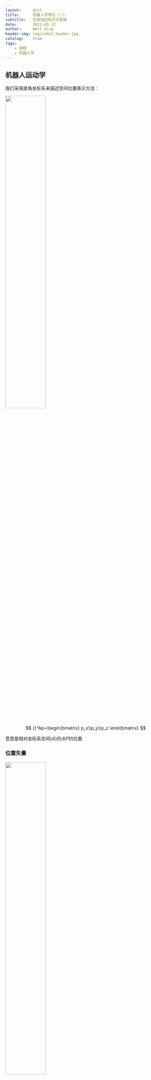 ```yaml
---
layout:     post
title:      机器人学导论（一）
subtitle:   位姿描述和齐次变换
date:       2021-03-12
author:     Welt Xing
header-img: img/robot_header.jpg
catalog:    true
tags:
    - 课程
    - 机器人学
---
```


## 机器人运动学

我们采用直角坐标系来描述空间位置表示方法：

<img src="/img/robot/position.png" width="50%">

$$
{}^Ap=\begin{bmatrix}
p_x\\p_y\\p_z
\end{bmatrix}
$$

意思是相对坐标系空间$\{A\}$的点$P$的位置.

### 位置矢量

<img src="/img/robot/gesture.png" width="50%">

$$
{}_B^AR=\begin{bmatrix}
{}^Ax_B&{}^Ay_B&{}^Az_B
\end{bmatrix}=\begin{bmatrix}
r_{11}&r_{12}&r_{13}\\
r_{21}&r_{22}&r_{23}\\
r_{31}&r_{32}&r_{33}\\
\end{bmatrix}
$$

### 旋转矩阵

表示刚体$B$相对坐标系$\{A\}$的方位.$x_B,y_B,z_B$就是坐标系$\{B\}$的单位主矢量，左上角的$A$意思是相对于$A$坐标系，使得成为了方向余弦.${}_B^AR$被称作**旋转矩阵**.

我们需要知道${}_B^AR$是一个正交矩阵：

$$
{}_B^AR{}_B^AR^T=E
$$

下面是绕单轴旋转（默认逆时针）的操作：

<img src="/img/roborotate.png" width="50%">

此时有：

$$
\begin{cases}
{}^Ax_p={}^Bx_p\cdot\cos\theta\\
{}^Ay_p={}^By_p\cdot\sin\theta\\
{}^Az_p={}^Bz_p\cdot0=0\\
\end{cases}
$$

该操作记为：

$$
R(z,\theta)=\begin{bmatrix}
\cos\theta&-\sin\theta&0\\
\sin\theta&\cos\theta&0\\
0&0&1
\end{bmatrix}
$$

类似的：

$$
R(x,\theta)=\begin{bmatrix}
1&0&0\\
0&\cos\theta&-\sin\theta\\
0&\sin\theta&\cos\theta\\
\end{bmatrix}
$$
$$
R(y,\theta)=\begin{bmatrix}
\cos\theta&0&\sin\theta\\
0&1&0\\
-\sin\theta&0&\cos\theta\\
\end{bmatrix}
$$

> 这里绕y轴旋转的矩阵需要注意，由于坐标轴的特性，其逆时针旋转相对$x-z$坐标系旋转了$-\theta$.

### 坐标系的描述

坐标系$\{B\}$相对坐标系$\{A\}$的姿态可分解为位移和旋转：

$$
\{B\}=\{ {}_B^A\boldsymbol{R}\quad{}^A\boldsymbol{p}_{B_0}\}
$$

其中${}^A\boldsymbol{p}_{B_0}$就是坐标系$B的原点相对于$A$的位置矢量.

### 坐标变换

#### 坐标平移

如果点$p$在坐标系$\{B\}$中的位置为${}^Bp$,则它相对于坐标系$\{A\}$的位置矢量${}^Ap$的位置矢量：

$$
{}^Ap={}^Bp+{}^Ap_{B_0}
$$

#### 坐标旋转

设坐标系$A$和$B$有相同的原点，那么同一点$p$在两个坐标系中的描述满足下面的关系：

$$
{}^A\boldsymbol p={}_B^A\boldsymbol R^B\boldsymbol p
$$

我们还可以发现：

$$
\begin{aligned}
{}^A\boldsymbol p&={}_B^A\boldsymbol R^B\boldsymbol p\\
{}_B^A\boldsymbol R^{-1}{}^A\boldsymbol p&={}^B\boldsymbol p\\
{}_A^B\boldsymbol R{}^A\boldsymbol p&={}^B\boldsymbol p
\end{aligned}
$$

所以得出：

$$
{}^B_AR={}^A_BR^{-1}={}_B^AR^\top
$$

#### 一般刚体变换

将上面两种情况综合，我们可以得到刚体变换的普遍公式：

$$
{}^Ap={}_B^AR^Bp{+}^Ap_{B_0}
$$

### 齐次坐标和齐次变换

我们将上面的复合变换式用齐次变换形式表示：

$$
\begin{bmatrix}
{}^A\boldsymbol{p}\\1
\end{bmatrix}_{4\times 1}=\begin{bmatrix}
{}^A_B\boldsymbol{R}&{}^A\boldsymbol{p}_{B_0}\\
\boldsymbol{0}&1
\end{bmatrix}_{4\times 4}\begin{bmatrix}
{}^B\boldsymbol{p}\\1
\end{bmatrix}_{4\times 1}
$$

或者表示成矩阵形式：

$$
{}^A\boldsymbol p_{4\times 1}={}_B^A\boldsymbol{T}_{4\times 4}{}^B\boldsymbol{p}_{4\times 1}
$$

这里我们就可以用更简单的方式表达复杂的变换了.

若空间一点的直角坐标：

$$
p=\begin{bmatrix}
x\\y\\z
\end{bmatrix}
$$

那么它的齐次坐标就是：

$$
p=\begin{bmatrix}
x\\y\\z\\1
\end{bmatrix}
$$

但是齐次坐标的表示不唯一：

$$
p=\begin{bmatrix}
x\\y\\z\\1
\end{bmatrix}=\begin{bmatrix}
a\\b\\c\\\omega
\end{bmatrix}
$$

这里是将坐标乘以一个非零的$\omega$.

> 注意：$\begin{bmatrix}0&0&0&0\end{bmatrix}^\top$无意义.

规定列矢量$\begin{bmatrix}a&b&c&0\end{bmatrix}^\top(a^2+b^2+c^2\neq0)$表示空间的**无穷远点**.$a,b,c$称为该无穷远点的方向数：

$$
\begin{bmatrix}
1\\0\\0\\0
\end{bmatrix}\begin{bmatrix}
0\\1\\0\\0
\end{bmatrix}
\begin{bmatrix}
0\\0\\1\\0
\end{bmatrix}
$$

分别是三个坐标轴方向的无穷远点.

### 运动算子

#### 平移算子

你可以将平移变换（这里是同一个坐标系A中的平移）

$$
{}^Ap_2={}^Ap_1+{}^Ap
$$

写成算子的形式：

$$
{}^Ap_2=\text{Trans}({}^Ap)^Ap_1=\begin{bmatrix}
\boldsymbol{I}_{3\times 3}&{}^A\boldsymbol{p}_{B_0}\\
\boldsymbol{0}&1
\end{bmatrix}
$$

#### 旋转算子

你可以将旋转变换写成算子形式：

$$
{}^A\boldsymbol{p}_2=\text{Rot}(\boldsymbol{k},\theta)^A\boldsymbol{p}_1
$$

这里是将$p_1$绕$k$轴旋转$\theta$度变成$p_2$,比如绕$z$轴旋转$\theta$角的齐次变换算子为：

$$
\text{Rot}(\boldsymbol{k},\theta)=\begin{bmatrix}
\cos\theta&-\sin\theta&0&0\\
\sin\theta&\cos\theta&0&0\\
0&0&1&0\\
0&0&0&1\\
\end{bmatrix}
$$

#### 运动算子的一般形式

我们用齐次变换矩阵T来表示平移和旋转变换：

$$
{}^A\boldsymbol{p}_2=\boldsymbol{T}^A\boldsymbol p_1
$$

比如将$p=\begin{bmatrix}3&7&0\end{bmatrix}^\top$先绕z轴旋转$\pi/6$，再分别沿$x,y$轴平移$10,5$个单位长度，变换后的位置就是：

$$
\begin{bmatrix}
\frac{\sqrt{3}}{2}&-\frac{1}{2}&0&10\\
\frac{1}{2}&\frac{\sqrt{3}}{2}&0&5\\
0&0&1&0\\
0&0&0&1\\
\end{bmatrix}\begin{bmatrix}
3\\7\\0\\1
\end{bmatrix}=\begin{bmatrix}
9.098\\12.562\\0\\1
\end{bmatrix}
$$

### 变换矩阵的运算

至此我们可以发现变换矩阵$T$有不同的物理解释：

1. 坐标系描述：${}^B_AT$描述了坐标系B相对于坐标系A的位姿；

2. 坐标映射：${}^B_AT$描述了同一点在两个坐标系A和B中坐标的映射关系，${}^B_AT$将${}^Bp$映射为${}^Ap$.

3. 运动算子：同一坐标系中$p_1$通过${}^B_AT$移动到$p_2$.

接下来讨论变换矩阵的运算和含义..

#### 变换矩阵的相乘

给定3个坐标系，$\{B\}$相对$\{A\}$的描述是${}^A_BT$，$\{C\}$相对$\{B\}$的描述为${}_C^BT$，所以我们有：

$$
\begin{aligned}
{}^Bp&={}_C^BT^Cp\\
{}^Ap&={}_B^AT^Bp\\
{}^Ap&={}_B^AT{}_C^BT{}^Cp
\end{aligned}
$$

我们由此可以得到复合变换矩阵：

$$
{}_C^AT={}_B^AT{}_C^BT=\begin{bmatrix}
{}_B^A\boldsymbol R{}_C^B\boldsymbol R&{}_B^A\boldsymbol{p}_{C_0}+{}^A\boldsymbol{p}_{B_0}\\
\boldsymbol{0}&1
\end{bmatrix}
$$

乘法规则：

对于一系列变换矩阵的乘积，

1. 变换顺序从右到左时，运动是相对固定参考系而言的（左乘规则）；

2. 变换顺序从左至右时，运动是相对运动坐标系而言的（右乘规则）.

> 相对不同坐标系的区别，比如$Rot(z,\pi/2)$，这个$z$轴到底是谁的$z$轴？那就要看相对的参考系是哪个.

#### 变换矩阵求逆

我们当然可以用程序或者人工高斯消元法去计算变换矩阵的逆矩阵，但完全可以更简单：

假设我们有如下的变换：

$$
{}^A_BT=\text{Trans}(4,3,1)\text{Rot}(z,\pi/6)
$$

那么我们就有：

$$
{}_A^BT={}^A_BT^{-1}=\text{Rot}(z,-\pi/6)\text{Trans}(-4,-3,-1)
$$

也就是逆变换的思想。

#### 变换方程

类似与向量下标的可加性，我们也可以根据变换矩阵的上下标得出新变换：

![example](/img/robot/example.png)

如果我们想求得${}^B_CT$，只需要以此相乘：

$$
\begin{aligned}
{}^B_C\boldsymbol{T}&={}^B_A\boldsymbol{T}{}^A_U\boldsymbol{T}{}^U_C\boldsymbol{T}\\
&={}^B_A\boldsymbol{T}{}^U_A\boldsymbol{T}^{-1}{}^C_U\boldsymbol{T}^{-1}
\end{aligned}
$$
